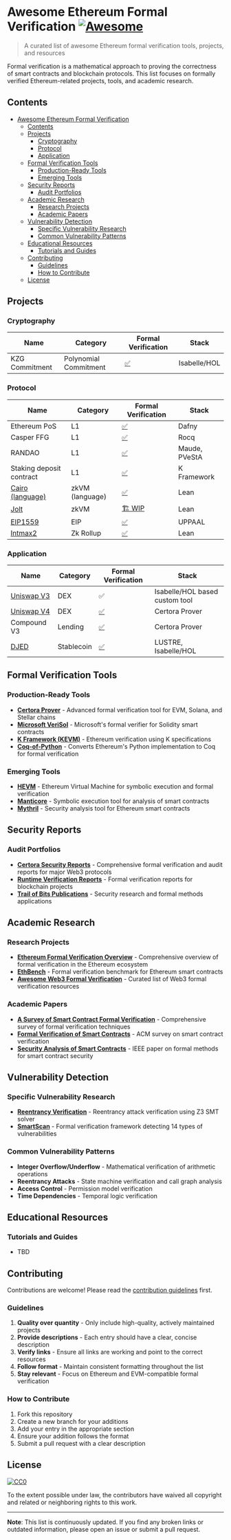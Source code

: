 # Awesome Ethereum Formal Verification [![Awesome](https://awesome.re/badge.svg)](https://awesome.re)

> A curated list of awesome Ethereum formal verification tools, projects, and resources

Formal verification is a mathematical approach to proving the correctness of smart contracts and blockchain protocols. This list focuses on formally verified Ethereum-related projects, tools, and academic research.

## Contents

- [Awesome Ethereum Formal Verification ](#awesome-ethereum-formal-verification-)
  - [Contents](#contents)
  - [Projects](#projects)
    - [Cryptography](#cryptography)
    - [Protocol](#protocol)
    - [Application](#application)
  - [Formal Verification Tools](#formal-verification-tools)
    - [Production-Ready Tools](#production-ready-tools)
    - [Emerging Tools](#emerging-tools)
  - [Security Reports](#security-reports)
    - [Audit Portfolios](#audit-portfolios)
  - [Academic Research](#academic-research)
    - [Research Projects](#research-projects)
    - [Academic Papers](#academic-papers)
  - [Vulnerability Detection](#vulnerability-detection)
    - [Specific Vulnerability Research](#specific-vulnerability-research)
    - [Common Vulnerability Patterns](#common-vulnerability-patterns)
  - [Educational Resources](#educational-resources)
    - [Tutorials and Guides](#tutorials-and-guides)
  - [Contributing](#contributing)
    - [Guidelines](#guidelines)
    - [How to Contribute](#how-to-contribute)
  - [License](#license)

## Projects
### Cryptography

| Name | Category | Formal Verification | Stack |
| ---- | ---- | ---- | ---- |
| KZG Commitment | Polynomial Commitment | [✅](https://github.com/tobias-rothmann/Polynomial-Commitment-Schemes) | Isabelle/HOL |

### Protocol

| Name | Category | Formal Verification | Stack |
| ---- | ---- | ---- | ---- |
| Ethereum PoS | L1 | [✅](https://github.com/ConsenSys/eth2.0-dafny) | Dafny |
| Casper FFG | L1 | [✅](https://github.com/runtimeverification/casper-proofs) | Rocq |
| RANDAO | L1 | [✅](https://github.com/runtimeverification/rdao-smc) | Maude, PVeStA |
| Staking deposit contract | L1 | [✅](https://github.com/runtimeverification/deposit-contract-verification) | K Framework |
| [Cairo (language)](https://github.com/starkware-libs/cairo-lang) | zkVM (language) | [✅](https://github.com/starkware-libs/formal-proofs) | Lean |
| [Jolt](https://github.com/a16z/jolt) | zkVM | [🏗️ WIP](https://github.com/GaloisInc/zk-lean) | Lean |
| [EIP1559](https://eips.ethereum.org/EIPS/eip-1559) | EIP | [✅](https://ieeexplore.ieee.org/document/9842730) | UPPAAL |
| [Intmax2](https://github.com/InternetMaximalism/intmax2) | Zk Rollup | [✅](https://github.com/NethermindEth/FVIntmax) | Lean |

### Application

| Name | Category | Formal Verification | Stack |
| ---- | ---- | ---- | ---- |
| [Uniswap V3](https://github.com/Uniswap/v3-core) | DEX | ✅ | Isabelle/HOL based custom tool |
| [Uniswap V4](https://github.com/Uniswap/v4-core) | DEX | [✅](https://certora.cdn.prismic.io/certora/Z4UNepbqstJ99YI5_InformedeSeguridadUniswapV4.pdf) | Certora Prover |
| Compound V3 | Lending | [✅](https://certora.cdn.prismic.io/certora/e7ca6508-fad8-4a41-8588-b3312d8b750e_Compound+Report.pdf) | Certora Prover |
| [DJED](https://github.com/DjedAlliance/Djed-Solidity)  | Stablecoin | [✅](https://iohk.io/en/research/library/papers/djed-a-formally-verified-crypto-backed-pegged-algorithmic-stablecoin/) | LUSTRE, Isabelle/HOL |


## Formal Verification Tools

### Production-Ready Tools

- **[Certora Prover](https://www.certora.com/)** - Advanced formal verification tool for EVM, Solana, and Stellar chains
- **[Microsoft VeriSol](https://github.com/microsoft/verisol)** - Microsoft's formal verifier for Solidity smart contracts
- **[K Framework (KEVM)](https://github.com/kframework/evm-semantics)** - Ethereum verification using K specifications
- **[Coq-of-Python](https://github.com/formal-land/coq-of-python)** - Converts Ethereum's Python implementation to Coq for formal verification

### Emerging Tools

- **[HEVM](https://github.com/dapphub/dapptools/tree/master/src/hevm)** - Ethereum Virtual Machine for symbolic execution and formal verification
- **[Manticore](https://github.com/trailofbits/manticore)** - Symbolic execution tool for analysis of smart contracts
- **[Mythril](https://github.com/ConsenSys/mythril)** - Security analysis tool for Ethereum smart contracts

## Security Reports

### Audit Portfolios

- **[Certora Security Reports](https://www.certora.com/reports)** - Comprehensive formal verification and audit reports for major Web3 protocols
- **[Runtime Verification Reports](https://runtimeverification.com/smartcontract)** - Formal verification reports for blockchain projects
- **[Trail of Bits Publications](https://blog.trailofbits.com/)** - Security research and formal methods applications

## Academic Research

### Research Projects

- **[Ethereum Formal Verification Overview](https://github.com/leonardoalt/ethereum_formal_verification_overview)** - Comprehensive overview of formal verification in the Ethereum ecosystem
- **[EthBench](https://github.com/ucsb-seclab/ethbench)** - Formal verification benchmark for Ethereum smart contracts
- **[Awesome Web3 Formal Verification](https://github.com/saeidshirazi/Awesome-Smart-Contract-Security-Tools)** - Curated list of Web3 formal verification resources

### Academic Papers

- **[A Survey of Smart Contract Formal Verification](https://arxiv.org/abs/1909.07633)** - Comprehensive survey of formal verification techniques
- **[Formal Verification of Smart Contracts](https://dl.acm.org/doi/10.1145/3243734.3243795)** - ACM survey on smart contract verification
- **[Security Analysis of Smart Contracts](https://ieeexplore.ieee.org/document/8449446)** - IEEE paper on formal methods for smart contract security

## Vulnerability Detection

### Specific Vulnerability Research

- **[Reentrancy Verification](https://github.com/ConsenSys/mythril)** - Reentrancy attack verification using Z3 SMT solver
- **[SmartScan](https://github.com/smartdec/smartcheck)** - Formal verification framework detecting 14 types of vulnerabilities

### Common Vulnerability Patterns

- **Integer Overflow/Underflow** - Mathematical verification of arithmetic operations
- **Reentrancy Attacks** - State machine verification and call graph analysis
- **Access Control** - Permission model verification
- **Time Dependencies** - Temporal logic verification


## Educational Resources

### Tutorials and Guides

- TBD

## Contributing

Contributions are welcome! Please read the [contribution guidelines](CONTRIBUTING.md) first.

### Guidelines

1. **Quality over quantity** - Only include high-quality, actively maintained projects
2. **Provide descriptions** - Each entry should have a clear, concise description
3. **Verify links** - Ensure all links are working and point to the correct resources
4. **Follow format** - Maintain consistent formatting throughout the list
5. **Stay relevant** - Focus on Ethereum and EVM-compatible formal verification

### How to Contribute

1. Fork this repository
2. Create a new branch for your additions
3. Add your entry in the appropriate section
4. Ensure your addition follows the format
5. Submit a pull request with a clear description

## License

[![CC0](https://mirrors.creativecommons.org/presskit/buttons/88x31/svg/cc-zero.svg)](https://creativecommons.org/publicdomain/zero/1.0/)

To the extent possible under law, the contributors have waived all copyright and related or neighboring rights to this work.

---

**Note**: This list is continuously updated. If you find any broken links or outdated information, please open an issue or submit a pull request.
